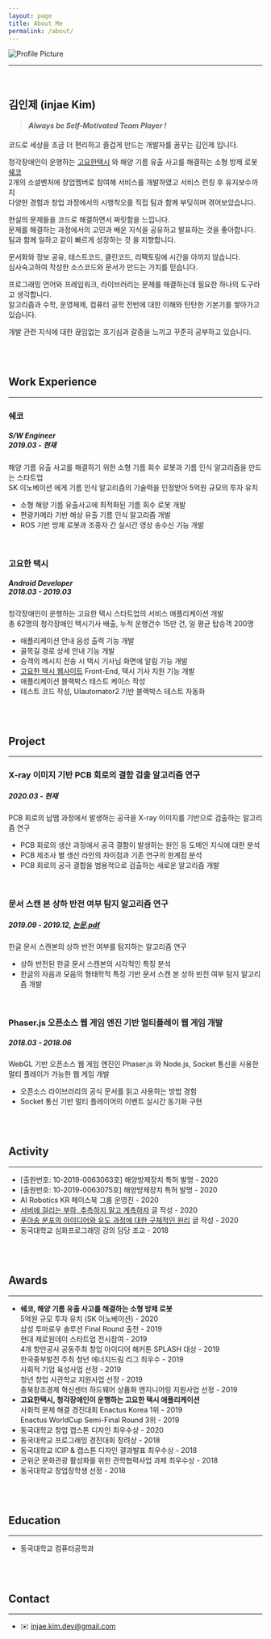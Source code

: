 ```yaml
---
layout: page
title: About Me
permalink: /about/
---
```


<img src="{{ site.baseurl }}/assets/profile.jpg" title="Profile Picture" class="profile">

<br/>

---

<br/>

## 김인제 (injae Kim)

> #### *Always be Self-Motivated Team Player !*

코드로 세상을 조금 더 편리하고 즐겁게 만드는 개발자를 꿈꾸는 김인제 입니다.

청각장애인이 운행하는 [고요한택시](http://www.goyohantaxi.com/) 와 해양 기름 유출 사고를 해결하는 소형 방제 로봇 [쉐코](http://sheco.co)<br/>2개의 소셜벤처에 창업멤버로 참여해 서비스를 개발하였고 서비스 런칭 후 유지보수까지<br/>다양한 경험과 창업 과정에서의 시행착오를 직접 팀과 함께 부딪히며 겪어보았습니다.

현실의 문제들을 코드로 해결하면서 짜릿함을 느낍니다.<br/>
문제를 해결하는 과정에서의 고민과 배운 지식을 공유하고 발표하는 것을 좋아합니다.<br/>
팀과 함께 일하고 같이 빠르게 성장하는 것 을 지향합니다.

문서화와 정보 공유, 테스트코드, 클린코드, 리팩토링에 시간을 아끼지 않습니다.<br/>
심사숙고하여 작성한 소스코드와 문서가 만드는 가치를 믿습니다.

프로그래밍 언어와 프레임워크, 라이브러리는 문제를 해결하는데 필요한 하나의 도구라고 생각합니다.<br/>
알고리즘과 수학, 운영체제, 컴퓨터 공학 전반에 대한 이해와 탄탄한 기본기를 쌓아가고 있습니다.

개발 관련 지식에 대한 끊임없는 호기심과 갈증을 느끼고 꾸준히 공부하고 있습니다.

<br/>

<br/>

## Work Experience

---

### 쉐코

##### S/W Engineer <br/>2019.03 - 현재

해양 기름 유출 사고를 해결하기 위한 소형 기름 회수 로봇과 기름 인식 알고리즘을 만드는 스타트업<br/>SK 이노베이션 에게 기름 인식 알고리즘의 기술력을 인정받아 5억원 규모의 투자 유치

- 소형 해양 기름 유출사고에 최적화된 기름 회수 로봇 개발
- 편광카메라 기반 해상 유출 기름 인식 알고리즘 개발
- ROS 기반 방제 로봇과 조종자 간 실시간 영상 송수신 기능 개발

<br/>

### 고요한 택시

##### Android Developer <br/>2018.03 - 2019.03

청각장애인이 운행하는 고요한 택시 스타트업의 서비스 애플리케이션 개발<br/>총 62명의 청각장애인 택시기사 배출, 누적 운행건수 15만 건, 일 평균 탑승객 200명

- 애플리케이션 안내 음성 출력 기능 개발
- 골목길 경로 상세 안내 기능 개발
- 승객의 메시지 전송 시 택시 기사님 화면에 알림 기능 개발
- [고요한 택시 웹사이트](http://www.goyohantaxi.com/) Front-End, 택시 기사 지원 기능 개발
- 애플리케이션 블랙박스 테스트 케이스 작성
- 테스트 코드 작성, UIautomator2 기반 블랙박스 테스트 자동화

<br/>

<br/>

## Project

---

### X-ray 이미지 기반 PCB 회로의 결함 검출 알고리즘 연구

##### 2020.03 - 현재

PCB 회로의 납땜 과정에서 발생하는 공극을 X-ray 이미지를 기반으로 검출하는 알고리즘 연구

- PCB 회로의 생산 과정에서 공극 결함이 발생하는 원인 등 도메인 지식에 대한 분석 
- PCB 제조사 별 생산 라인의 차이점과 기존 연구의 한계점 분석 
- PCB 회로의 공극 결합을 범용적으로 검출하는 새로운 알고리즘 개발

<br/>

### 문서 스캔 본 상하 반전 여부 탐지 알고리즘 연구

##### 2019.09 - 2019.12,  [논문.pdf](https://injae-kim.github.io/assets/about_me/2019-2학기_개별연구_최종보고서.pdf)

한글 문서 스캔본의 상하 반전 여부를 탐지하는 알고리즘 연구

- 상하 반전된 한글 문서 스캔본의 시각적인 특징 분석 
- 한글의 자음과 모음의 형태학적 특징 기반 문서 스캔 본 상하 반전 여부 탐지 알고리즘 개발

<br/>

### Phaser.js 오픈소스 웹 게임 엔진 기반 멀티플레이 웹 게임 개발

##### 2018.03 - 2018.06 

WebGL 기반 오픈소스 웹 게임 엔진인 Phaser.js 와 Node.js, Socket 통신을 사용한 멀티 플레이가 가능한 웹 게임 개발

- 오픈소스 라이브러리의 공식 문서를 읽고 사용하는 방법 경험
- Socket 통신 기반 멀티 플레이어의 이벤트 실시간 동기화 구현

<br/>

<br/>

## Activity

---

- [출원번호: 10-2019-0063063호] 해양방제장치 특허 발명 - 2020
- [출원번호: 10-2019-0063075호] 해양방제장치 특허 발명 - 2020
- AI Robotics KR 페이스북 그룹 운영진 - 2020
- [서버에 걸리는 부하, 추측하지 말고 계측하자](https://injae-kim.github.io/dev/2020/07/09/how-to-check-single-server-load-average.html) 글 작성 - 2020
- [푸아송 분포의 아이디어와 유도 과정에 대한 구체적인 원리](https://injae-kim.github.io/dev/2020/07/17/easy-to-understand-poisson-distribution.html) 글 작성 - 2020
- 동국대학교 심화프로그래밍 강의 담당 조교 - 2018

<br/>

<br/>

## Awards

---

- **쉐코, 해양 기름 유출 사고를 해결하는 소형 방제 로봇**<br/>
  5억원 규모 투자 유치 (SK 이노베이션) - 2020<br/>
  삼성 투마로우 솔루션 Final Round 출전 - 2019<br/>
  현대 제로원데이 스타트업 전시참여 - 2019<br/>
  4개 항만공사 공동주최 창업 아이디어 해커톤 SPLASH 대상 - 2019<br/>
  한국중부발전 주최 청년 에너지드림 리그 최우수 - 2019<br/>
  사회적 기업 육성사업 선정 - 2019<br/>
  청년 창업 사관학교 지원사업 선정 - 2019<br/>
  충북창조경제 혁신센터 하드웨어 상품화 엔지니어링 지원사업 선정 - 2019
- **고요한택시, 청각장애인이 운행하는 고요한 택시 애플리케이션**<br/>
  사회적 문제 해결 경진대회 Enactus Korea 1위 - 2019<br/>
  Enactus WorldCup Semi-Final Round 3위 - 2019
- 동국대학교 창업 캡스톤 디자인 최우수상 - 2020
- 동국대학교 프로그래밍 경진대회 장려상 - 2018
- 동국대학교 ICIP & 캡스톤 디자인 결과발표 최우수상 - 2018
- 군위군 문화관광 활성화를 위한 관학협력사업 과제 최우수상 - 2018
- 동국대학교 창업장학생 선정 - 2018

<br/>

<br/>

## Education

---

- 동국대학교 컴퓨터공학과

<br/>

<br/>

## Contact

---

- ✉️ injae.kim.dev@gmail.com

<br/>

<br/>

